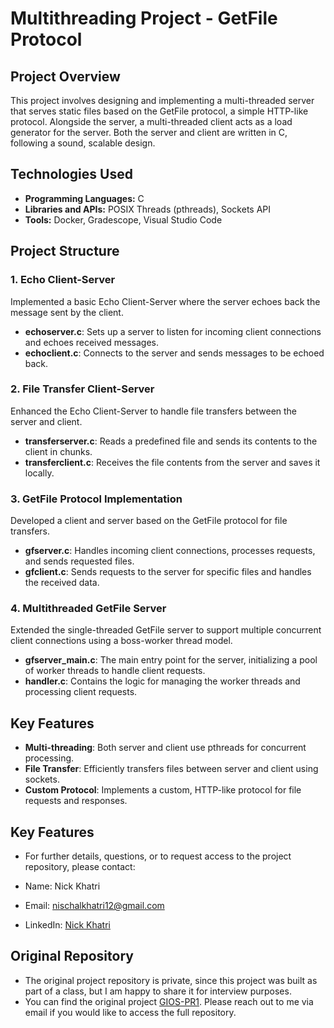 # Multithreading Project - GetFile Protocol

## Project Overview

This project involves designing and implementing a multi-threaded server that serves static files based on the GetFile protocol, a simple HTTP-like protocol. Alongside the server, a multi-threaded client acts as a load generator for the server. Both the server and client are written in C, following a sound, scalable design.

## Technologies Used

- **Programming Languages:** C
- **Libraries and APIs:** POSIX Threads (pthreads), Sockets API
- **Tools:** Docker, Gradescope, Visual Studio Code

## Project Structure

### 1. Echo Client-Server

Implemented a basic Echo Client-Server where the server echoes back the message sent by the client.

- **echoserver.c**: Sets up a server to listen for incoming client connections and echoes received messages.
- **echoclient.c**: Connects to the server and sends messages to be echoed back.

### 2. File Transfer Client-Server

Enhanced the Echo Client-Server to handle file transfers between the server and client.

- **transferserver.c**: Reads a predefined file and sends its contents to the client in chunks.
- **transferclient.c**: Receives the file contents from the server and saves it locally.

### 3. GetFile Protocol Implementation

Developed a client and server based on the GetFile protocol for file transfers.

- **gfserver.c**: Handles incoming client connections, processes requests, and sends requested files.
- **gfclient.c**: Sends requests to the server for specific files and handles the received data.

### 4. Multithreaded GetFile Server

Extended the single-threaded GetFile server to support multiple concurrent client connections using a boss-worker thread model.

- **gfserver_main.c**: The main entry point for the server, initializing a pool of worker threads to handle client requests.
- **handler.c**: Contains the logic for managing the worker threads and processing client requests.

## Key Features

- **Multi-threading**: Both server and client use pthreads for concurrent processing.
- **File Transfer**: Efficiently transfers files between server and client using sockets.
- **Custom Protocol**: Implements a custom, HTTP-like protocol for file requests and responses.

## Key Features
- For further details, questions, or to request access to the project repository, please contact:

- Name: Nick Khatri
- Email: nischalkhatri12@gmail.com
- LinkedIn: [Nick Khatri](https://www.linkedin.com/in/nischalkhatri/)


## Original Repository
- The original project repository is private, since this project was built as part of a class, but I am happy to share it for interview purposes. 
- You can find the original project [GIOS-PR1](https://github.com/NischalKhatri/omscs-gios-pr1). Please reach out to me via email if you would like to access the full repository.
